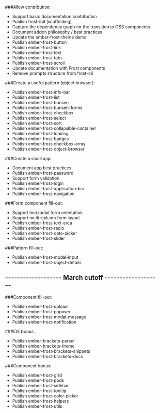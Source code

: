 ###Allow contribution:
- Support basic documentation contribution
- Publish frost-init (scaffolding)
- Capture the dependency graph for the transition to OSS components
- Document addon philosophy / best practices
- Update the ember-frost-theme demo
- Publish ember-frost-button
- Publish ember-frost-link
- Publish ember-frost-text
- Publish ember-frost-tabs
- Publish ember-frost-scroll
- Update documentation with Frost components
- Remove prompts structure from frost-cli

###Create a useful pattern (object browser):
- Publish ember-frost-info-bar
- Publish ember-frost-list
- Publish ember-frost-bunsen
- Publish ember-frost-bunsen-forms
- Publish ember-frost-checkbox
- Publish ember-frost-select
- Publish ember-frost-sort
- Publish ember-frost-collapsible-container
- Publish ember-frost-loading
- Publish ember-frost-badges
- Publish ember-frost-checkbox-array
- Publish ember-frost-object-browser

###Create a small app:
- Document app best practices
- Publish ember-frost-password
- Support form validation
- Publish ember-frost-login
- Publish ember-frost-application-bar
- Publish ember-frost-navigation

###Form component fill-out:
- Support horizontal form orientation
- Support multi-column form layout
- Publish ember-frost-text-area
- Publish ember-frost-radio
- Publish ember-frost-date-picker
- Publish ember-frost-slider

###Pattern fill-out:
- Publish ember-frost-modal-input
- Publish ember-frost-object-details

------------------- March cutoff -------------------
----------------------------------------------------

###Component fill-out:
- Publish ember-frost-upload
- Publish ember-frost-popover
- Publish ember-frost-modal-message
- Publish ember-frost-notification

###IDE bonus:
- Publish ember-brackets-parser
- Publish ember-brackets-theme
- Publish ember-frost-brackets-snippets
- Publish ember-frost-brackets-docs

###Component bonus:
- Publish ember-frost-grid
- Publish ember-frost-pods
- Publish ember-frost-sidebar
- Publish ember-frost-tooltip
- Publish ember-frost-color-picker
- Publish ember-frost-helpers
- Publish ember-frost-utils


